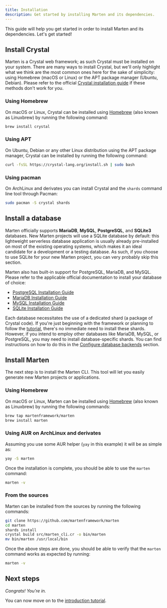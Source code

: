 ```yaml
---
title: Installation
description: Get started by installing Marten and its dependencies.
---
```


This guide will help you get started in order to install Marten and its dependencies. Let's get started!

## Install Crystal

Marten is a Crystal web framework; as such Crystal must be installed on your system. There are many ways to install Crystal, but we'll only highlight what we think are the most common ones here for the sake of simplicity: using Homebrew (macOS or Linux) or the APT package manager (Ubuntu, Debian). Please refer to the official [Crystal installation guide](https://crystal-lang.org/install/) if these methods don't work for you.

### Using Homebrew

On macOS or Linux, Crystal can be installed using [Homebrew](https://brew.sh/) (also known as Linuxbrew) by running the following command:

```bash
brew install crystal
```

### Using APT

On Ubuntu, Debian or any other Linux distribution using the APT package manager, Crystal can be installed by running the following command:

```bash
curl -fsSL https://crystal-lang.org/install.sh | sudo bash
```

### Using pacman

On ArchLinux and derivates you can install Crystal and the `shards` command line tool through Pacman:

```bash
sudo pacman -S crystal shards
```

## Install a database

Marten officially supports **MariaDB**, **MySQL**, **PostgreSQL**, and **SQLite3** databases. New Marten projects will use a SQLite database by default: this lightweight serverless database application is usually already pre-installed on most of the existing operating systems, which makes it an ideal candidate for a development or a testing database. As such, if you choose to use SQLite for your new Marten project, you can very probably skip this section.

Marten also has built-in support for PostgreSQL, MariaDB, and MySQL. Please refer to the applicable official documentation to install your database of choice:

* [PostgreSQL Installation Guide](https://wiki.postgresql.org/wiki/Detailed_installation_guides)
* [MariaDB Installation Guide](https://mariadb.com/kb/en/getting-installing-and-upgrading-mariadb)
* [MySQL Installation Guide](https://dev.mysql.com/doc/refman/8.0/en/installing.html)
* [SQLite Installation Guide](https://www.tutorialspoint.com/sqlite/sqlite_installation.htm)

Each database necessitates the use of a dedicated shard (a package of Crystal code). If you're just beginning with the framework or planning to follow the [tutorial](./tutorial.md), there's no immediate need to install these shards. However, if you intend to employ other databases like MariaDB, MySQL, or PostgreSQL, you may need to install database-specific shards. You can find instructions on how to do this in the [Configure database backends](../development/how-to/configure-database-backends.md) section.

## Install Marten

The next step is to install the Marten CLI. This tool will let you easily generate new Marten projects or applications.

### Using Homebrew

On macOS or Linux, Marten can be installed using [Homebrew](https://brew.sh/) (also known as Linuxbrew) by running the following commands:

```bash
brew tap martenframework/marten
brew install marten
```

### Using AUR on ArchLinux and derivates

Assuming you use some AUR helper (`yay` in this example) it will be as simple as:

```bash
yay -S marten
```

Once the installation is complete, you should be able to use the `marten` command:

```bash
marten -v
```

### From the sources

Marten can be installed from the sources by running the following commands:

```bash
git clone https://github.com/martenframework/marten
cd marten
shards install
crystal build src/marten_cli.cr -o bin/marten
mv bin/marten /usr/local/bin
```

Once the above steps are done, you should be able to verify that the `marten` command works as expected by running:

```bash
marten -v
```

## Next steps

_Congrats! You’re in._

You can now move on to the [introduction tutorial](./tutorial.md).
